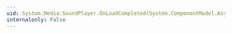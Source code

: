 ```yaml
---
uid: System.Media.SoundPlayer.OnLoadCompleted(System.ComponentModel.AsyncCompletedEventArgs)
internalonly: False
---
```

